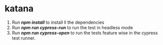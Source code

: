 # katana
1. Run _**npm install**_ to install ll the dependencies
2. Run **_npm run cypress-run_** to run the test in headless mode
3. Run **_npm run cypress-open_** to run the tests feature wise in the cypress test runner.